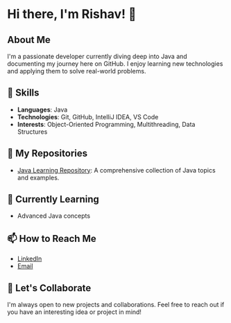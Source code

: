 # Hi there, I'm Rishav! 👋

## About Me
I'm a passionate developer currently diving deep into Java and documenting my journey here on GitHub. I enjoy learning new technologies and applying them to solve real-world problems.

## 🌟 Skills
- **Languages**: Java
- **Technologies**: Git, GitHub, IntelliJ IDEA, VS Code
- **Interests**: Object-Oriented Programming, Multithreading, Data Structures

## 📂 My Repositories
- [Java Learning Repository](https://github.com/RishavSharma21/LEARNING-JAVA): A comprehensive collection of Java topics and examples.

## 🌱 Currently Learning
- Advanced Java concepts


## 📫 How to Reach Me
- [LinkedIn](www.linkedin.com/in/rishav-sharma-595b752b3)
- [Email](rishavsharma21a@gmail.com)

## 🚀 Let's Collaborate
I'm always open to new projects and collaborations. Feel free to reach out if you have an interesting idea or project in mind!
